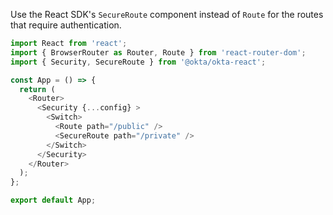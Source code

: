 Use the React SDK's `SecureRoute` component instead of `Route` for the routes that require authentication.

```javascript
import React from 'react';
import { BrowserRouter as Router, Route } from 'react-router-dom';
import { Security, SecureRoute } from '@okta/okta-react';

const App = () => { 
  return (
    <Router>
      <Security {...config} >
        <Switch>
          <Route path="/public" />
          <SecureRoute path="/private" />
        </Switch>
      </Security>
    </Router>
  );
};

export default App;
```
